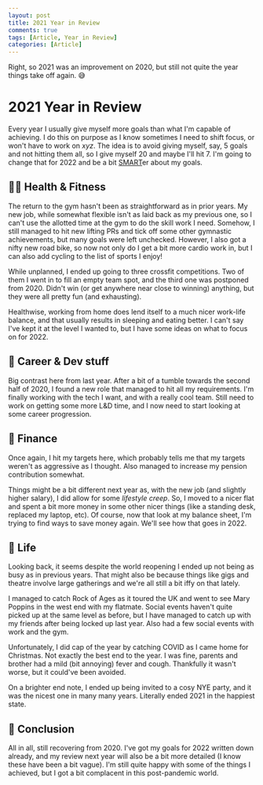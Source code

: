 ```yaml
---
layout: post
title: 2021 Year in Review
comments: true
tags: [Article, Year in Review]
categories: [Article]
---
```


Right, so 2021 was an improvement on 2020, but still not quite the year things take off again. 😅

<!--more-->

# 2021 Year in Review

Every year I usually give myself more goals than what I'm capable of achieving. I do this on purpose as I know sometimes I need to shift focus, or won't have to work on _xyz_. The idea is to avoid giving myself, say, 5 goals and not hitting them all, so I give myself 20 and maybe I'll hit 7. I'm going to change that for 2022 and be a bit [SMART](https://en.wikipedia.org/wiki/SMART_criteria)er about my goals.

## 🏋️‍♂️ Health & Fitness

The return to the gym hasn't been as straightforward as in prior years. My new job, while somewhat flexible isn't as laid back as my previous one, so I can't use the allotted time at the gym to do the skill work I need. Somehow, I still managed to hit new lifting PRs and tick off some other gymnastic achievements, but many goals were left unchecked. However, I also got a nifty new road bike, so now not only do I get a bit more cardio work in, but I can also add cycling to the list of sports I enjoy!

While unplanned, I ended up going to three crossfit competitions. Two of them I went in to fill an empty team spot, and the third one was postponed from 2020. Didn't win (or get anywhere near close to winning) anything, but they were all pretty fun (and exhausting).

Healthwise, working from home does lend itself to a much nicer work-life balance, and that usually results in sleeping and eating better. I can't say I've kept it at the level I wanted to, but I have some ideas on what to focus on for 2022.

## 💼 Career & Dev stuff

Big contrast here from last year. After a bit of a tumble towards the second half of 2020, I found a new role that managed to hit all my requirements. I'm finally working with the tech I want, and with a really cool team. Still need to work on getting some more L&D time, and I now need to start looking at some career progression.

## 💸 Finance

Once again, I hit my targets here, which probably tells me that my targets weren't as aggressive as I thought. Also managed to increase my pension contribution somewhat. 

Things might be a bit different next year as, with the new job (and slightly higher salary), I did allow for some _lifestyle creep_. So, I moved to a nicer flat and spent a bit more money in some other nicer things (like a standing desk, replaced my laptop, etc). Of course, now that look at my balance sheet, I'm trying to find ways to save money again. We'll see how that goes in 2022.

## 🎈 Life

Looking back, it seems despite the world reopening I ended up not being as busy as in previous years. That might also be because things like gigs and theatre involve large gatherings and we're all still a bit iffy on that lately. 

I managed to catch Rock of Ages as it toured the UK and went to see Mary Poppins in the west end with my flatmate. Social events haven't quite picked up at the same level as before, but I have managed to catch up with my friends after being locked up last year. Also had a few social events with work and the gym.

Unfortunately, I did cap of the year by catching COVID as I came home for Christmas. Not exactly the best end to the year. I was fine, parents and brother had a mild (bit annoying) fever and cough. Thankfully it wasn't worse, but it could've been avoided.

On a brighter end note, I ended up being invited to a cosy NYE party, and it was the nicest one in many many years. Literally ended 2021 in the happiest state.

## 📑 Conclusion

All in all, still recovering from 2020. I've got my goals for 2022 written down already, and my review next year will also be a bit more detailed (I know these have been a bit vague). I'm still quite happy with some of the things I achieved, but I got a bit complacent in this post-pandemic world.
